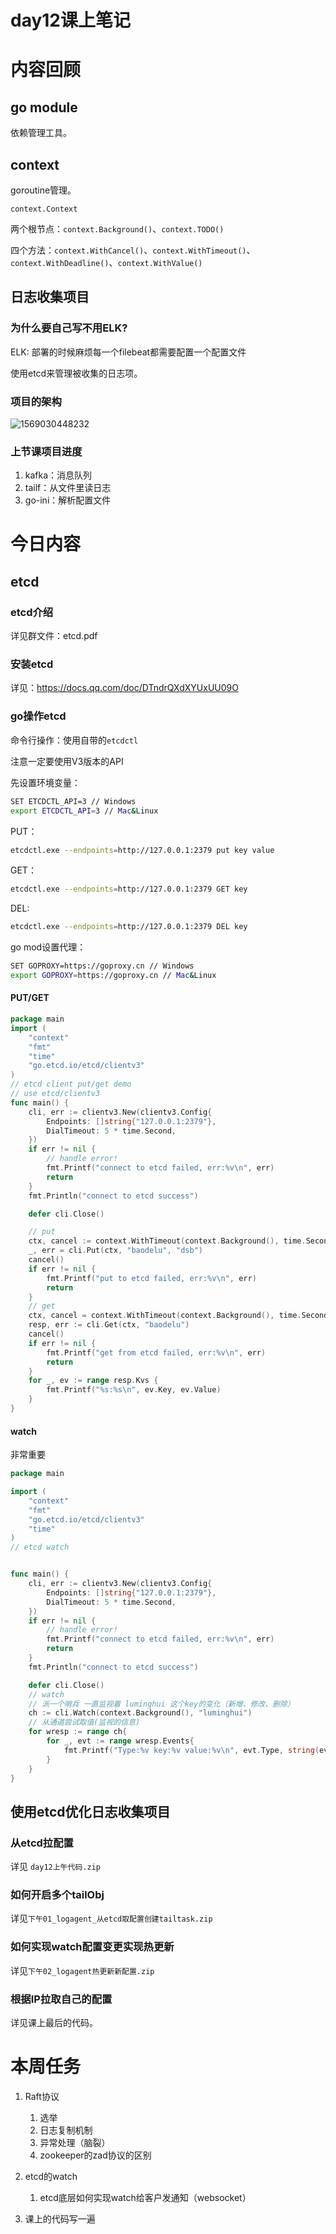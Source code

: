 # day12课上笔记



# 内容回顾

## go module

依赖管理工具。

## context

goroutine管理。

`context.Context`

两个根节点：`context.Background()`、`context.TODO()`

四个方法：`context.WithCancel()`、`context.WithTimeout()`、`context.WithDeadline()`、`context.WithValue()`

## 日志收集项目

### 为什么要自己写不用ELK?

ELK: 部署的时候麻烦每一个filebeat都需要配置一个配置文件

使用etcd来管理被收集的日志项。

### 项目的架构

![1569030448232](assets/1569030448232.png)

### 上节课项目进度

1. kafka：消息队列
2. tailf：从文件里读日志
3. go-ini：解析配置文件



# 今日内容

## etcd

### etcd介绍

详见群文件：etcd.pdf

### 安装etcd

详见：https://docs.qq.com/doc/DTndrQXdXYUxUU09O

### go操作etcd

命令行操作：使用自带的`etcdctl`

注意一定要使用V3版本的API

先设置环境变量：

```bash
SET ETCDCTL_API=3 // Windows
export ETCDCTL_API=3 // Mac&Linux
```

PUT：

```bash
etcdctl.exe --endpoints=http://127.0.0.1:2379 put key value
```

GET：

```bash
etcdctl.exe --endpoints=http://127.0.0.1:2379 GET key
```

DEL:

```bash
etcdctl.exe --endpoints=http://127.0.0.1:2379 DEL key
```



go mod设置代理：

```bash
SET GOPROXY=https://goproxy.cn // Windows
export GOPROXY=https://goproxy.cn // Mac&Linux
```



#### PUT/GET

```go
package main
import (
	"context"
	"fmt"
	"time"
	"go.etcd.io/etcd/clientv3"
)
// etcd client put/get demo
// use etcd/clientv3
func main() {
	cli, err := clientv3.New(clientv3.Config{
		Endpoints: []string{"127.0.0.1:2379"},
		DialTimeout: 5 * time.Second,
	})
	if err != nil {
		// handle error!
		fmt.Printf("connect to etcd failed, err:%v\n", err)
		return
	}
	fmt.Println("connect to etcd success")

	defer cli.Close()

	// put
	ctx, cancel := context.WithTimeout(context.Background(), time.Second)
	_, err = cli.Put(ctx, "baodelu", "dsb")
	cancel()
	if err != nil {
		fmt.Printf("put to etcd failed, err:%v\n", err)
		return
	}
	// get
	ctx, cancel = context.WithTimeout(context.Background(), time.Second)
	resp, err := cli.Get(ctx, "baodelu")
	cancel()
	if err != nil {
		fmt.Printf("get from etcd failed, err:%v\n", err)
		return
	}
	for _, ev := range resp.Kvs {
		fmt.Printf("%s:%s\n", ev.Key, ev.Value)
	}
}
```

#### watch

非常重要

```go
package main

import (
	"context"
	"fmt"
	"go.etcd.io/etcd/clientv3"
	"time"
)
// etcd watch


func main() {
	cli, err := clientv3.New(clientv3.Config{
		Endpoints: []string{"127.0.0.1:2379"},
		DialTimeout: 5 * time.Second,
	})
	if err != nil {
		// handle error!
		fmt.Printf("connect to etcd failed, err:%v\n", err)
		return
	}
	fmt.Println("connect to etcd success")

	defer cli.Close()
	// watch
	// 派一个哨兵 一直监视着 luminghui 这个key的变化（新增、修改、删除）
	ch := cli.Watch(context.Background(), "luminghui")
	// 从通道尝试取值(监视的信息)
	for wresp := range ch{
		for _, evt := range wresp.Events{
			fmt.Printf("Type:%v key:%v value:%v\n", evt.Type, string(evt.Kv.Key), string(evt.Kv.Value))
		}
	}
}
```

## 使用etcd优化日志收集项目

### 从etcd拉配置

详见 `day12上午代码.zip`

### 如何开启多个tailObj

详见`下午01_logagent_从etcd取配置创建tailtask.zip`

### 如何实现watch配置变更实现热更新

详见`下午02_logagent热更新新配置.zip`

### 根据IP拉取自己的配置

详见课上最后的代码。

# 本周任务

1. Raft协议 
   1. 选举
   2. 日志复制机制
   3. 异常处理（脑裂）
   4. zookeeper的zad协议的区别
2. etcd的watch
   1. etcd底层如何实现watch给客户发通知（websocket）

3. 课上的代码写一遍

   